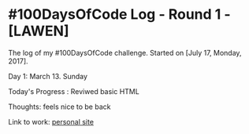 # #100DaysOfCode Log - Round 1 - [LAWEN]
The log of my #100DaysOfCode challenge. Started on [July 17, Monday, 2017].

Day 1: March 13. Sunday

Today's Progress : Reviwed basic HTML

Thoughts: feels nice to be back

Link to work:  [personal site](https://github.com/lawen-coder/CV)

